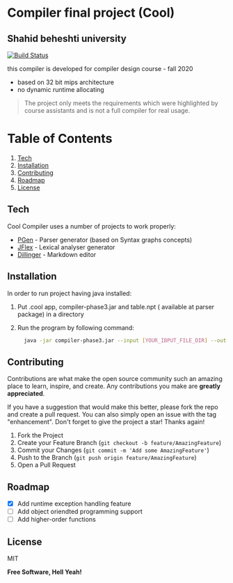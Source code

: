 # Compiler final project (Cool)
## Shahid beheshti university 

[![Build Status](https://travis-ci.org/joemccann/dillinger.svg?branch=master)](https://github.com/AAdvari/compiler-phase3)


this compiler is developed for compiler design course - fall 2020

- based on 32 bit mips architecture
- no dynamic runtime allocating

> The project only meets the requirements which were
> highlighted by course assistants and is not a full compiler 
> for real usage. 

# Table of Contents
1. [Tech](#Tech)
2. [Installation](#Installation)
3. [Contributing](#Contributing)
4. [Roadmap](#Roadmap)
5. [License](#License)





## Tech <a name="Tech"></a>

Cool Compiler uses a number of projects to work properly:

- [PGen] - Parser generator (based on Syntax graphs concepts)
- [JFlex] - Lexical analyser generator 
- [Dillinger] - Markdown editor 

## Installation <a name="Installation"></a>

In order to run project having java installed:

1. Put .cool app, compiler-phase3.jar and table.npt ( available at parser package) in a directory

2. Run the program by following command:
    ```sh
      java -jar compiler-phase3.jar --input [YOUR_IBPUT_FILE_DIR] --output [OUTPUT_FILE_DIR] --table [TABLE DIR]
    ```
## Contributing <a name="Contributing"></a>

Contributions are what make the open source community such an amazing place to learn, inspire, and create. Any contributions you make are **greatly appreciated**.

If you have a suggestion that would make this better, please fork the repo and create a pull request. You can also simply open an issue with the tag "enhancement".
Don't forget to give the project a star! Thanks again!

1. Fork the Project
2. Create your Feature Branch (`git checkout -b feature/AmazingFeature`)
3. Commit your Changes (`git commit -m 'Add some AmazingFeature'`)
4. Push to the Branch (`git push origin feature/AmazingFeature`)
5. Open a Pull Request

## Roadmap <a name="Roadmap"></a>

- [x] Add runtime exception handling feature
- [ ] Add object oriendted programming support
- [ ] Add higher-order functions 

## License <a name="License"></a>

MIT

**Free Software, Hell Yeah!**


   [PGen]: <https://github.com/Borjianamin98/PGen>
   [JFlex]: <https://jflex.de/>
   [Dillinger]: <https://dillinger.io/>
   

